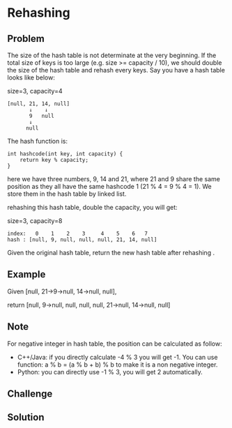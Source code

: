 Rehashing
===


Problem
-------

The size of the hash table is not determinate at the very beginning. If the total size of keys is too large (e.g. size >= capacity / 10), we should double the size of the hash table and rehash every keys. Say you have a hash table looks like below:

size=3, capacity=4

    [null, 21, 14, null]
           ↓    ↓
           9   null
           ↓
          null
          
The hash function is:

    int hashcode(int key, int capacity) {
        return key % capacity;
    }
    
here we have three numbers, 9, 14 and 21, where 21 and 9 share the same position as they all have the same hashcode 1 (21 % 4 = 9 % 4 = 1). We store them in the hash table by linked list.

rehashing this hash table, double the capacity, you will get:

size=3, capacity=8

    index:   0    1    2    3     4    5    6   7
    hash : [null, 9, null, null, null, 21, 14, null]

Given the original hash table, return the new hash table after rehashing .

Example
-------

Given [null, 21->9->null, 14->null, null],

return [null, 9->null, null, null, null, 21->null, 14->null, null]



Note
---------
For negative integer in hash table, the position can be calculated as follow:

- C++/Java: if you directly calculate -4 % 3 you will get -1. You can use function: a % b = (a % b + b) % b to make it is a non negative integer.
- Python: you can directly use -1 % 3, you will get 2 automatically.


Challenge
---------

Solution
--------

